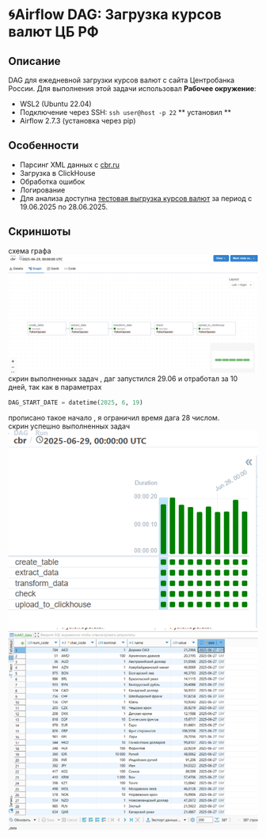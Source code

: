 # 🌀Airflow DAG: Загрузка курсов валют ЦБ РФ

## Описание
DAG для ежедневной загрузки курсов валют с сайта Центробанка России.
Для выполнения этой задачи использовал 
 **Рабочее окружение**:
   - WSL2 (Ubuntu 22.04)
   - Подключение через SSH: `ssh user@host -p 22`
   ** установил **
   - Airflow 2.7.3 (установка через pip)


## Особенности
- Парсинг XML данных с [cbr.ru](http://www.cbr.ru)
- Загрузка в ClickHouse
- Обработка ошибок
- Логирование
- Для анализа доступна [тестовая выгрузка курсов валют](docs/выгрузка%20из%20бд.csv) за период с 19.06.2025 по 28.06.2025.

## Скриншоты
схема графа
![Граф DAG](docs/dag_graph.png)
скрин выполненных задач , даг запустился 29.06 и отработал за 10 дней, так как в параметрах 
```python
DAG_START_DATE = datetime(2025, 6, 19)
```
 прописано такое начало , я ограничил время дага 28 числом.
<br>
скрин успешно выполненных задач<br>
![Успешное выполнение](docs/task.png)
![bd](docs/bd.png)



